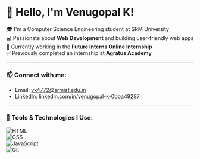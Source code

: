 # 👋 Hello, I'm Venugopal K!

🎓 I'm a Computer Science Engineering student at SRM University  
💻 Passionate about **Web Development** and building user-friendly web apps  
🚀 Currently working in the **Future Interns Online Internship**  
✅ Previously completed an internship at **Agratus Academy**

---

### 📫 Connect with me:
- Email: [vk4772@srmist.edu.in](mailto:vk4772@srmist.edu.in)  
- LinkedIn: [linkedin.com/in/venugopal-k-0bba49287](https://www.linkedin.com/in/venugopal-k-0bba49287/)

---

### 🔧 Tools & Technologies I Use:
![HTML](https://img.shields.io/badge/-HTML5-orange?style=flat&logo=html5)  
![CSS](https://img.shields.io/badge/-CSS3-blue?style=flat&logo=css3)  
![JavaScript](https://img.shields.io/badge/-JavaScript-yellow?style=flat&logo=javascript)  
![Git](https://img.shields.io/badge/-Git-black?style=flat&logo=git)


